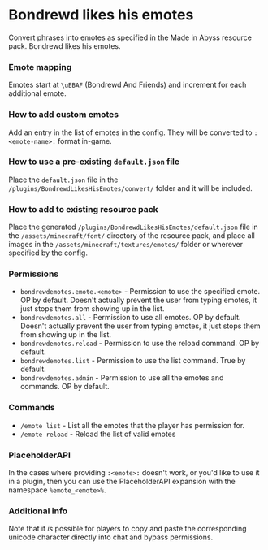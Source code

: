 # Bondrewd likes his emotes
Convert phrases into emotes as specified in the Made in Abyss resource pack. Bondrewd likes his emotes.

### Emote mapping
Emotes start at `\uEBAF` (Bondrewd And Friends) and increment for each additional emote.

### How to add custom emotes
Add an entry in the list of emotes in the config. They will be converted to `:<emote-name>:` format in-game.

### How to use a pre-existing `default.json` file
Place the `default.json` file in the `/plugins/BondrewdLikesHisEmotes/convert/` folder and it will be included.

### How to add to existing resource pack
Place the generated `/plugins/BondrewdLikesHisEmotes/default.json` file in the `/assets/minecraft/font/` directory of the resource pack, and place all images in the `/assets/minecraft/textures/emotes/` folder or wherever specified by the config.

### Permissions
- `bondrewdemotes.emote.<emote>` - Permission to use the specified emote. OP by default. Doesn't actually prevent the user from typing emotes, it just stops them from showing up in the list.
- `bondrewdemotes.all` - Permission to use all emotes. OP by default. Doesn't actually prevent the user from typing emotes, it just stops them from showing up in the list.
- `bondrewdemotes.reload` - Permission to use the reload command. OP by default.
- `bondrewdemotes.list` - Permission to use the list command. True by default.
- `bondrewdemotes.admin` - Permission to use all the emotes and commands. OP by default.

### Commands
- `/emote list` - List all the emotes that the player has permission for.
- `/emote reload` - Reload the list of valid emotes

### PlaceholderAPI
In the cases where providing `:<emote>:` doesn't work, or you'd like to use it in a plugin, then you can use the PlaceholderAPI expansion with the namespace `%emote_<emote>%`.

### Additional info
Note that it *is* possible for players to copy and paste the corresponding unicode character directly into chat and bypass permissions.